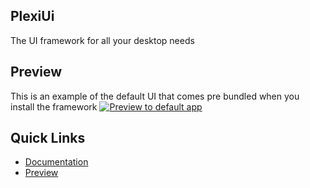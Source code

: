 ## PlexiUi
The UI framework for all your desktop needs

## Preview
This is an example of the default UI that comes pre bundled when you install the framework
[![Preview to default app](https://cdn.discordapp.com/attachments/772821000853258300/863108560702799872/unknown.png)](https://cdn.discordapp.com/attachments/772821000853258300/863108560702799872/unknown.png)

## Quick Links
 - [Documentation](/docs/Docs.md)
 - [Preview](https://cdn.discordapp.com/attachments/772821000853258300/863108560702799872/unknown.png)